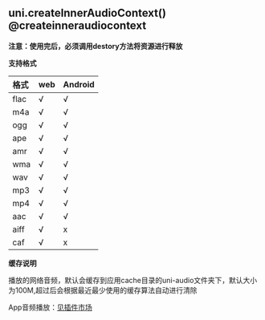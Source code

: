 ## uni.createInnerAudioContext() @createinneraudiocontext

**注意：使用完后，必须调用destory方法将资源进行释放**

**支持格式**

|格式|web|Android|
|:-|:-|:-|
|flac	|√|√|
|m4a	|√|√|
|ogg	|√|√|
|ape	|√|√|
|amr	|√|√|
|wma	|√|√|
|wav	|√|√|
|mp3	|√|√|
|mp4	|√|√|
|aac	|√|√|
|aiff	|√|x|
|caf	|√|x|

**缓存说明**

播放的网络音频，默认会缓存到应用cache目录的uni-audio文件夹下，默认大小为100M,超过后会根据最近最少使用的缓存算法自动进行清除


<!-- UTSAPIJSON.createInnerAudioContext.description -->

<!-- UTSAPIJSON.createInnerAudioContext.compatibility -->

App音频播放：[见插件市场](https://ext.dcloud.net.cn/search?q=%E9%9F%B3%E9%A2%91%E6%92%AD%E6%94%BE&orderBy=Relevance&uni-appx=1)

<!-- UTSAPIJSON.createInnerAudioContext.param -->

<!-- UTSAPIJSON.createInnerAudioContext.returnValue -->

<!-- UTSAPIJSON.createInnerAudioContext.tutorial -->

<!-- UTSAPIJSON.createInnerAudioContext.example -->

<!-- UTSAPIJSON.general_type.name -->

<!-- UTSAPIJSON.general_type.param -->
